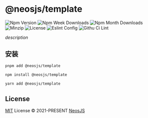 # @neosjs/template

![Npm Version][npm-version-image] ![Npm Week Downloads][npm-downloads-image-week] ![Npm Month Downloads][npm-downloads-image-month] ![Minzip][minzip] ![License][license-image] ![Eslint Config][eslint-config] ![Githu Ci Lint][githu-ci-lint]

_description_

## 安装

```bash
pnpm add @neosjs/template

npm install @neosjs/template

yarn add @neosjs/template
```

## License

[MIT](./LICENSE) License © 2021-PRESENT [NeosJS](https://docs.neosjs.com)

<!-- Badges -->

[npm-version-image]: https://img.shields.io/npm/v/@neosjs/eslint-config?style=flat&colorA=2d333b&colorB=1fa669
[npm-downloads-image-week]: https://img.shields.io/npm/dw/@neosjs/eslint-config?style=flatt&colorA=2d333b&colorB=1fa669
[npm-downloads-image-month]: https://img.shields.io/npm/dm/@neosjs/eslint-config?style=flat&colorA=2d333b&colorB=1fa669
[license-image]: https://img.shields.io/npm/l/@neosjs/eslint-config?style=flat&colorA=2d333b&colorB=1fa669
[minzip]: https://img.shields.io/bundlephobia/minzip/%40neosjs%2Fweb-worker?style=flat&colorA=2d333b&colorB=1fa669
[eslint-config]: https://img.shields.io/badge/NeosJS-eslint--config-1fa669?style=flat&colorA=2d333b&colorB=1fa669
[githu-ci-lint]: https://github.com/neosjs/starter-ts/workflows/lint/badge.svg
